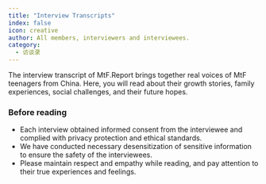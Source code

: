 ```yaml
---
title: "Interview Transcripts"
index: false
icon: creative
author: All members, interviewers and interviewees.
category:
  - 访谈录
---
```



The interview transcript of MtF.Report brings together real voices of MtF teenagers from China. Here, you will read about their growth stories, family experiences, social challenges, and their future hopes.

### Before reading

* Each interview obtained informed consent from the interviewee and complied with privacy protection and ethical standards.
* We have conducted necessary desensitization of sensitive information to ensure the safety of the interviewees.
* Please maintain respect and empathy while reading, and pay attention to their true experiences and feelings.
